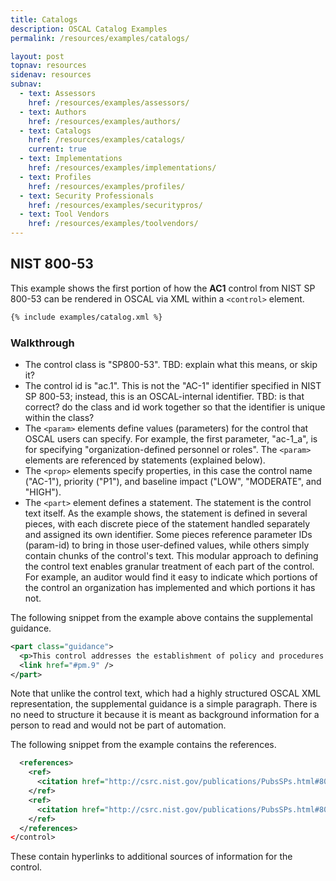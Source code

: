 ```yaml
---
title: Catalogs
description: OSCAL Catalog Examples
permalink: /resources/examples/catalogs/

layout: post
topnav: resources
sidenav: resources
subnav:
  - text: Assessors
    href: /resources/examples/assessors/
  - text: Authors
    href: /resources/examples/authors/
  - text: Catalogs
    href: /resources/examples/catalogs/
    current: true
  - text: Implementations
    href: /resources/examples/implementations/
  - text: Profiles
    href: /resources/examples/profiles/
  - text: Security Professionals
    href: /resources/examples/securitypros/
  - text: Tool Vendors
    href: /resources/examples/toolvendors/
---
```


## NIST 800-53

This example shows the first portion of how the **AC1** control from NIST SP 800-53 can be rendered in OSCAL via XML within a `<control>` element.

```xml
{% include examples/catalog.xml %}
```

### Walkthrough

- The control class is "SP800-53". TBD: explain what this means, or skip it?
- The control id is "ac.1". This is not the "AC-1" identifier specified in NIST SP 800-53; instead, this is an OSCAL-internal identifier. TBD: is that correct? do the class and id work together so that the identifier is unique within the class?
- The `<param>` elements define values (parameters) for the control that OSCAL users can specify. For example, the first parameter, "ac-1_a", is for specifying "organization-defined personnel or roles". The `<param>` elements are referenced by statements (explained below).
- The `<prop>` elements specify properties, in this case the control name ("AC-1"), priority ("P1"), and baseline impact ("LOW", "MODERATE", and "HIGH").
- The `<part>` element defines a statement. The statement is the control text itself. As the example shows, the statement is defined in several pieces, with each discrete piece of the statement handled separately and assigned its own identifier. Some pieces reference parameter IDs (param-id) to bring in those user-defined values, while others simply contain chunks of the control's text. This modular approach to defining the control text enables granular treatment of each part of the control. For example, an auditor would find it easy to indicate which portions of the control an organization has implemented and which portions it has not.

The following snippet from the example above contains the supplemental guidance.

```xml
<part class="guidance">
  <p>This control addresses the establishment of policy and procedures for the effective implementation of selected security controls and control enhancements in the AC family. Policy and procedures reflect applicable federal laws, Executive Orders, directives, regulations, policies, standards, and guidance. Security program policies and procedures at the organization level may make the need for system-specific policies and procedures unnecessary. The policy can be included as part of the general information security policy for organizations or conversely, can be represented by multiple policies reflecting the complex nature of certain organizations. The procedures can be established for the security program in general and for particular information systems, if needed. The organizational risk management strategy is a key factor in establishing policy and procedures.</p>
  <link href="#pm.9" />
</part>
```

Note that unlike the control text, which had a highly structured OSCAL XML representation, the supplemental guidance is a simple paragraph. There is no need to structure it because it is meant as background information for a person to read and would not be part of automation.

The following snippet from the example contains the references.

```xml
  <references>
    <ref>
      <citation href="http://csrc.nist.gov/publications/PubsSPs.html#800-12">NIST Special Publication 800-12</citation>
    </ref>
    <ref>
      <citation href="http://csrc.nist.gov/publications/PubsSPs.html#800-100">NIST Special Publication 800-100</citation>
    </ref>
  </references>
</control>
```

These contain hyperlinks to additional sources of information for the control.
